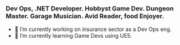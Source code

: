 ### Dev Ops, .NET Developer. Hobbyst Game Dev. Dungeon Master. Garage Musician. Avid Reader, food Enjoyer.


- 🔭 I’m currently working on insurance sector as a Dev Ops eng.
- 🌱 I’m currently learning Game Devs using UE5.

<!--
**macezar/macezar** is a ✨ _special_ ✨ repository because its `README.md` (this file) appears on your GitHub profile.

Here are some ideas to get you started:

- 🔭 I’m currently working on ...
- 🌱 I’m currently learning ...
- 👯 I’m looking to collaborate on ...
- 🤔 I’m looking for help with ...
- 💬 Ask me about ...
- 📫 How to reach me: ...
- 😄 Pronouns: ...
- ⚡ Fun fact: ...
-->

